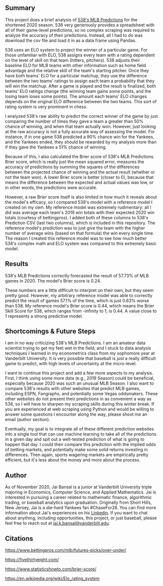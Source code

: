 ## Summary
This project does a brief analysis of [538's MLB Predictions](https://projects.fivethirtyeight.com/2020-mlb-predictions/games/) for the shortened 2020 season. 538 very generously provides a spreadsheet with all of their game-level predictions, so no complex scraping was required to analyze the accuracy of their predictions. Instead, all I had to do was download the csv file and load it in as a data frame using Pandas. 

538 uses an ELO system to project the winner of a particular game. For those unfamiliar with ELO, 538 assigns every team with a rating dependent on the level of skill on that team (hitters, pitchers). 538 adjusts their baseline ELO for MLB teams with other information such as home field advantage and the relative skill of the team's starting pitcher. Once they have both teams' ELO for a particular matchup, they use the difference between the two teams' ratings to assign each team a probability that they will win the matchup. After a game is played and the result is finalized, both teams' ELO ratings change (the winning team gains some points, and the losing team loses some points). The amount each teams' ELO changes depends on the original ELO difference between the two teams. This sort of rating system is very prominent in chess. 

I analyzed 538's raw ability to predict the correct winner of the game by just comparing the number of times they gave a team a greater than 50% chance of winning, and when that team actually won. However, just looking at the raw accuracy is not a fully accurate way of assessing the model. For instance, if in one game 538 predicted a 90% chance win for the Yankees, and the Yankees ended, they should be rewarded by my analysis more than if they gave the Yankees a 51% chance of winning. 

Because of this, I also calculated the Brier score of 538's MLB Predictions. Brier score, which is really just the mean squared error, measures the accuracy of predictions by summing the squares of the differences between the projected chance of winning and the actual result (whether or not the team won). A lower Brier score is better (closer to 0), because that means the difference between the expected and actual values was low, or in other words, the predictions were accurate. 

However, a raw Brier score itself is also limited in how much it reveals about the model's efficacy, so I compared 538's model with a reference model I created on my own. My reference model was extremely rudimentary: all I did was average each team's 2019 win totals with their expected 2020 win totals (courtesy of bettingpros). I added both of these columns to 538's Prediction CSV (last two columns), which is included in this repository. The reference model's prediction was to just give the team with the higher number of average wins (based on that formula) the win every single time. The reason I created this reference model was to see how much better 538's complex math and ELO system was compared to this extremely basic model.

## Results
538's MLB Predictions correctly forecasted the result of 57.73% of MLB games in 2020. The model's Brier score is 0.24. 

These numbers are a little difficult to interpret on their own, but they seem pretty good. However, my arbitrary reference model was able to correctly predict the result of games 57.1% of the time, which is just 0.63% worse than 538. My reference model's Brier score is 0.44, which means the Brier Skill Score for 538, which ranges from -infinity to 1, is 0.44. A value close to 1 represents a strong predictive model.

## Shortcomings & Future Steps 
I am in no way criticizing 538's MLB Predictions. I am an amateur data scientist trying to get my feet wet in the field, and I stuck to data analysis techniques I learned in my econometrics class from my sophomore year at Vanderbilt University. It is very possible that baseball is just a really difficult game to predict, with high levels of uncertainty at the micro-level. 

I want to continue this project and add a few more aspects to my analysis. First, I think using some more data (e.g., 2019 Season) could be beneficial, especially because 2020 was such an unusual MLB Season. I also want to compare 538's results with other websites that predict MLB games, including ESPN, Fangraphs, and potentially some Vegas oddsmakers. These other websites do not present their predictions in as convenient a way as 538, so I will have to sharpen my scraping skills during this winter break. If you are experienced at web scraping using Python and would be willing to answer some questions I encounter along the way, please shoot me an email (author section). 

Eventually, my goal is to integrate all of these different prediction websites into a single tool that can use machine learning to take all of the predictions in a given day and spit out a well-tested prediction of what is going to happen that day. I could then compare this prediction with the implied odds of betting markets, and potentially make some solid returns investing in differences. Then again, sports wagering markets are empirically pretty efficient, but it's less about the money and more about the process.  

## Author
As of November 2020, Jai Bansal is a junior at Vanderbilt University triple majoring in Economics, Computer Science, and Applied Mathematics. Jai is interested in pursuing a career related to mathematic finance, algorithmic trading, or baseball analytics upon graduation. Originally from Short Hills, New Jersey, Jai is a die-hard Yankees fan #ChaseFor28. You can find more information about Jai's experiences on his [Linkedin](https://www.linkedin.com/in/jai-bansal-ba1b79178/). If you want to chat about anything, including opportunities, this project, or just baseball, please feel free to reach out at jai.k.bansal@vanderbilt.edu. 

## Citations
https://www.bettingpros.com/mlb/futures-picks/over-under/

https://fivethirtyeight.com/

https://www.statisticshowto.com/brier-score/

https://en.wikipedia.org/wiki/Elo_rating_system

